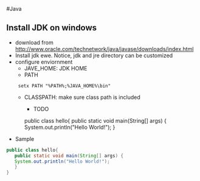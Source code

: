 #Java
## Install JDK on windows
* download from http://www.oracle.com/technetwork/java/javase/downloads/index.html
* Install jdk ewe. Notice, jdk and jre directory can be customized 
* configure enviornment
  * JAVE_HOME: JDK HOME
  * PATH 
  ```
   setx PATH "%PATH%;%JAVA_HOME%\bin"
  ```
  * CLASSPATH: make sure class path is included
    * TODO
    
    public class hello{
    public static void main(String[] args) {
    System.out.println("Hello World!");
    }
* Sample

 ```java
 public class hello{
    public static void main(String[] args) {
    System.out.println("Hello World!");
    }
}
 ```
 
